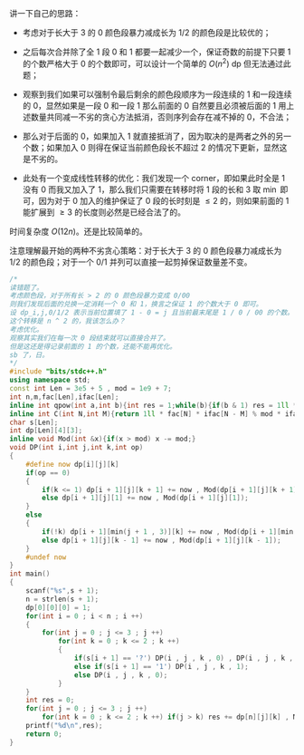 讲一下自己的思路：

- 考虑对于长大于 $3$ 的 $0$ 颜色段暴力减成长为 $1/2$ 的颜色段是比较优的；

- 之后每次合并除了全 $1$ 段 $0$ 和 $1$ 都要一起减少一个，保证奇数的前提下只要 $1$ 的个数严格大于 $0$ 的个数即可，可以设计一个简单的 $O(n ^ 2)$ dp 但无法通过此题；

- 观察到我们如果可以强制令最后剩余的颜色段顺序为一段连续的 $1$ 和一段连续的 $0$，显然如果是一段 $0$ 和一段 $1$ 那么前面的 $0$ 自然要且必须被后面的 $1$ 用上述数量共同减一不劣的贪心方法抵消，否则序列会存在减不掉的 $0$，不合法；

- 那么对于后面的 $0$，如果加入 $1$ 就直接抵消了，因为取决的是两者之外的另一个数；如果加入 $0$ 则得在保证当前颜色段长不超过 $2$ 的情况下更新，显然这是不劣的。

- 此处有一个变成线性转移的优化：我们发现一个 corner，即如果此时全是 $1$ 没有 $0$ 而我又加入了 $1$，那么我们只需要在转移时将 $1$ 段的长和 $3$ 取 $\min$ 即可，因为对于 $0$ 加入的维护保证了 $0$ 段的长时刻是 $\leq 2$ 的，则如果前面的 $1$ 能扩展到 $\geq 3$ 的长度则必然是已经合法了的。

时间复杂度 $O(12n)$。还是比较简单的。

注意理解最开始的两种不劣贪心策略：对于长大于 $3$ 的 $0$ 颜色段暴力减成长为 $1/2$ 的颜色段；对于一个 $0/1$ 并列可以直接一起剪掉保证数量差不变。

```cpp
/*
读错题了。
考虑颜色段，对于所有长 > 2 的 0 颜色段暴力变成 0/00 
则我们发现后面的兑换一定消耗一个 0 和 1，换言之保证 1 的个数大于 0 即可。
设 dp_i,j,0/1/2 表示当前位置填了 1 - 0 = j 且当前最末尾是 1 / 0 / 00 的个数。
这个转移是 n ^ 2 的，我该怎么办？
考虑优化。
观察其实我们在每一次 0 段结束就可以直接合并了。
但是这还是得记录前面的 1 的个数，还能不能再优化。
sb 了，日。
*/
#include "bits/stdc++.h"
using namespace std;
const int Len = 3e5 + 5 , mod = 1e9 + 7;
int n,m,fac[Len],ifac[Len];
inline int qpow(int a,int b){int res = 1;while(b){if(b & 1) res = 1ll * res * a % mod;a = 1ll * a * a % mod;b = b >> 1;}return res;}
inline int C(int N,int M){return 1ll * fac[N] * ifac[N - M] % mod * ifac[M] % mod;}
char s[Len];
int dp[Len][4][3];
inline void Mod(int &x){if(x > mod) x -= mod;}
void DP(int i,int j,int k,int op)
{
    #define now dp[i][j][k]
    if(op == 0)
    {
        if(k <= 1) dp[i + 1][j][k + 1] += now , Mod(dp[i + 1][j][k + 1]);
        else dp[i + 1][j][1] += now , Mod(dp[i + 1][j][1]);
    }
    else
    {
        if(!k) dp[i + 1][min(j + 1 , 3)][k] += now , Mod(dp[i + 1][min(j + 1 , 3)][k]);
        else dp[i + 1][j][k - 1] += now , Mod(dp[i + 1][j][k - 1]);
    }
    #undef now
}
int main()
{
    scanf("%s",s + 1);
    n = strlen(s + 1);
    dp[0][0][0] = 1;
    for(int i = 0 ; i < n ; i ++)
    {
        for(int j = 0 ; j <= 3 ; j ++)
            for(int k = 0 ; k <= 2 ; k ++)
            {
                if(s[i + 1] == '?') DP(i , j , k , 0) , DP(i , j , k , 1);
                else if(s[i + 1] == '1') DP(i , j , k , 1);
                else DP(i , j , k , 0);
            }
    }
    int res = 0;
    for(int j = 0 ; j <= 3 ; j ++)
        for(int k = 0 ; k <= 2 ; k ++) if(j > k) res += dp[n][j][k] , Mod(res);
    printf("%d\n",res);
    return 0;
}
```